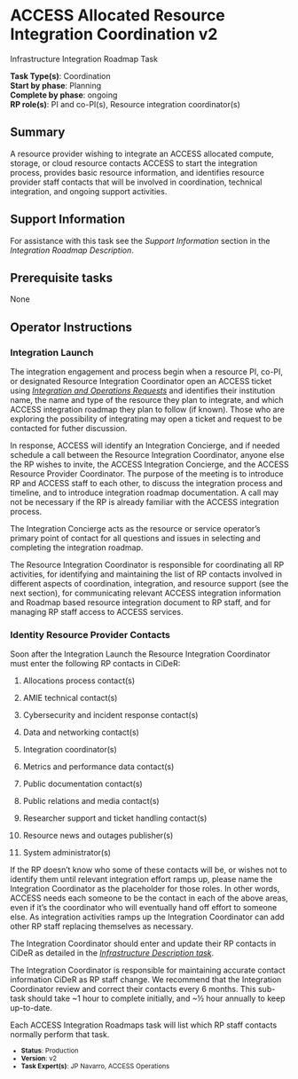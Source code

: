 # ACCESS Allocated Resource Integration Coordination v2

Infrastructure Integration Roadmap Task

**Task Type(s)**: Coordination  
**Start by phase**: Planning  
**Complete by phase**: ongoing  
**RP role(s)**: PI and co-PI(s), Resource integration coordinator(s)

## Summary

A resource provider wishing to integrate an ACCESS allocated compute, storage, or cloud resource contacts ACCESS to start the integration process, provides basic resource information, and identifies resource provider staff contacts that will be involved in coordination, technical integration, and ongoing support activities.

## Support Information

For assistance with this task see the *Support Information* section in the *Integration Roadmap Description*.

## Prerequisite tasks

None

## Operator Instructions

### Integration Launch

The integration engagement and process begin when a resource PI, co-PI, or designated Resource Integration Coordinator open an ACCESS ticket using [*Integration and Operations Requests*](https://operations.access-ci.org/open-operations-request/) and identifies their institution name, the name and type of the resource they plan to integrate, and which ACCESS integration roadmap they plan to follow (if known). Those who are exploring the possibility of integrating may open a ticket and request to be contacted for futher discussion.

In response, ACCESS will identify an Integration Concierge, and if needed schedule a call between the Resource Integration Coordinator, anyone else the RP wishes to invite, the ACCESS Integration Concierge, and the ACCESS Resource Provider Coordinator. The purpose of the meeting is to introduce RP and ACCESS staff to each other, to discuss the integration process and timeline, and to introduce integration roadmap documentation. A call may not be necessary if the RP is already familiar with the ACCESS integration process.

The Integration Concierge acts as the resource or service operator’s primary point of contact for all questions and issues in selecting and completing the integration roadmap.

The Resource Integration Coordinator is responsible for coordinating all RP activities, for identifying and maintaining the list of RP contacts involved in different aspects of coordination, integration, and resource support (see the next section), for communicating relevant ACCESS integration information and Roadmap based resource integration document to RP staff, and for managing RP staff access to ACCESS services.

### Identity Resource Provider Contacts

Soon after the Integration Launch the Resource Integration Coordinator must enter the following RP contacts in CiDeR:

1)  Allocations process contact(s)

2)  AMIE technical contact(s)

3)  Cybersecurity and incident response contact(s)

4)  Data and networking contact(s)

5)  Integration coordinator(s)

6)  Metrics and performance data contact(s)

7)  Public documentation contact(s)

8)  Public relations and media contact(s)

9)  Researcher support and ticket handling contact(s)

10) Resource news and outages publisher(s)

11) System administrator(s)


If the RP doesn’t know who some of these contacts will be, or wishes not to identify them until relevant integration effort ramps up, please name the Integration Coordinator as the placeholder for those roles. In other words, ACCESS needs each someone to be the contact in each of the above areas, even if it’s the coordinator who will eventually hand off effort to someone else. As integration activities ramps up the Integration Coordinator can add other RP staff replacing themselves as necessary.

The Integration Coordinator should enter and update their RP contacts in CiDeR as detailed in the [*Infrastructure Description task*](Infrastructure_Description_v2.md).

The Integration Coordinator is responsible for maintaining accurate contact information CiDeR as RP staff change. We recommend that the Integration Coordinator review and correct their contacts every 6 months. This sub-task should take ~1 hour to complete initially, and ~½ hour annually to keep up-to-date.

Each ACCESS Integration Roadmaps task will list which RP staff contacts normally perform that task.

<sub>
<ul class="document-meta-data">
    <li><strong>Status</strong>: Production</li>
    <li><strong>Version</strong>: v2</li>
    <li><strong>Task Expert(s)</strong>: JP Navarro, ACCESS Operations
    </li>
</ul>
</sub>
<br/>
<br/>
